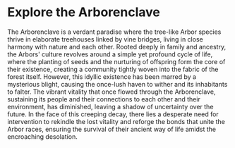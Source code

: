 # Explore the Arborenclave
The Arborenclave is a verdant paradise where the tree-like Arbor species thrive in elaborate treehouses linked by vine bridges, living in close harmony with nature and each other. Rooted deeply in family and ancestry, the Arbors' culture revolves around a simple yet profound cycle of life, where the planting of seeds and the nurturing of offspring form the core of their existence, creating a community tightly woven into the fabric of the forest itself. However, this idyllic existence has been marred by a mysterious blight, causing the once-lush haven to wither and its inhabitants to falter. The vibrant vitality that once flowed through the Arborenclave, sustaining its people and their connections to each other and their environment, has diminished, leaving a shadow of uncertainty over the future. In the face of this creeping decay, there lies a desperate need for intervention to rekindle the lost vitality and reforge the bonds that unite the Arbor races, ensuring the survival of their ancient way of life amidst the encroaching desolation.